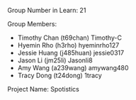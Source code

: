 Group Number in Learn: 21

Group Members:

- Timothy Chan (t69chan) Timothy-C
- Hyemin Rho (h3rho) hyeminrho127
- Jessie Huang (j485huan) jessie0317
- Jason Li (jm25li) Jasonli8
- Amy Wang (a239wang) amywang480
- Tracy Dong (t24dong) 1tracy

Project Name: Spotistics


